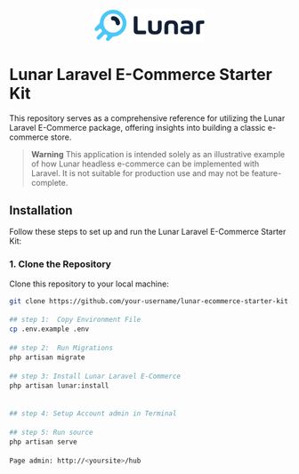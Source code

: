 <p align="center"><a href="https://lunarphp.io/" target="_blank"><img src="https://raw.githubusercontent.com/lunarphp/art/main/lunar-logo.svg" width="200" alt="Lunar"></a></p>

# Lunar Laravel E-Commerce Starter Kit

This repository serves as a comprehensive reference for utilizing the Lunar Laravel E-Commerce package, offering insights into building a classic e-commerce store.

> **Warning**
> This application is intended solely as an illustrative example of how Lunar headless e-commerce can be implemented with Laravel. It is not suitable for production use and may not be feature-complete.

## Installation

Follow these steps to set up and run the Lunar Laravel E-Commerce Starter Kit:

### 1. Clone the Repository

Clone this repository to your local machine:

```bash
git clone https://github.com/your-username/lunar-ecommerce-starter-kit.git

## step 1:  Copy Environment File
cp .env.example .env

## step 2:  Run Migrations
php artisan migrate

## step 3: Install Lunar Laravel E-Commerce
php artisan lunar:install


## step 4: Setup Account admin in Terminal

## step 5: Run source
php artisan serve

Page admin: http://<yoursite>/hub
